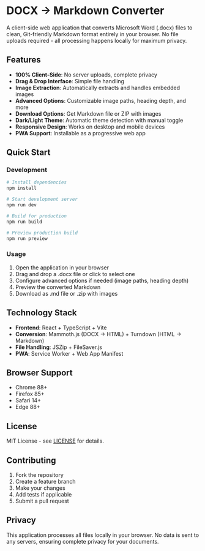 # DOCX → Markdown Converter

A client-side web application that converts Microsoft Word (.docx) files to clean, Git-friendly Markdown format entirely in your browser. No file uploads required - all processing happens locally for maximum privacy.

## Features

- **100% Client-Side**: No server uploads, complete privacy
- **Drag & Drop Interface**: Simple file handling
- **Image Extraction**: Automatically extracts and handles embedded images
- **Advanced Options**: Customizable image paths, heading depth, and more
- **Download Options**: Get Markdown file or ZIP with images
- **Dark/Light Theme**: Automatic theme detection with manual toggle
- **Responsive Design**: Works on desktop and mobile devices
- **PWA Support**: Installable as a progressive web app

## Quick Start

### Development

```bash
# Install dependencies
npm install

# Start development server
npm run dev

# Build for production
npm run build

# Preview production build
npm run preview
```

### Usage

1. Open the application in your browser
2. Drag and drop a .docx file or click to select one
3. Configure advanced options if needed (image paths, heading depth)
4. Preview the converted Markdown
5. Download as .md file or .zip with images

## Technology Stack

- **Frontend**: React + TypeScript + Vite
- **Conversion**: Mammoth.js (DOCX → HTML) + Turndown (HTML → Markdown)
- **File Handling**: JSZip + FileSaver.js
- **PWA**: Service Worker + Web App Manifest

## Browser Support

- Chrome 88+
- Firefox 85+
- Safari 14+
- Edge 88+

## License

MIT License - see [LICENSE](LICENSE) for details.

## Contributing

1. Fork the repository
2. Create a feature branch
3. Make your changes
4. Add tests if applicable
5. Submit a pull request

## Privacy

This application processes all files locally in your browser. No data is sent to any servers, ensuring complete privacy for your documents.